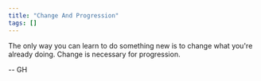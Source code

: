 ```yaml
---
title: "Change And Progression"
tags: []
---
```


The only way you can learn to do something new is to change what you're already doing. Change is necessary for progression.

-- GH
